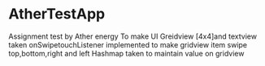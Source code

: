 # AtherTestApp
Assignment test by Ather energy
To make UI Greidview [4x4]and textview taken
onSwipetouchListener implemented to make gridview item swipe top,bottom,right and left
Hashmap taken to maintain value on gridview
